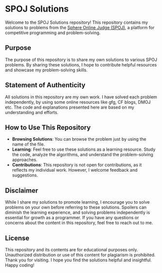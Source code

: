 # SPOJ Solutions

Welcome to the SPOJ Solutions repository! This repository contains my solutions to problems from the [Sphere Online Judge (SPOJ)](https://www.spoj.com/), a platform for competitive programming and problem-solving.

## Purpose

The purpose of this repository is to share my own solutions to various SPOJ problems. By sharing these solutions, I hope to contribute helpful resources and showcase my problem-solving skills.

## Statement of Authenticity

All solutions in this repository are my own work. I have solved each problem independently, by using some online resources like gfg, CF blogs, DMOJ etc. The code and explanations presented here are based on my understanding and efforts.

## How to Use This Repository

- **Browsing Solutions**: You can browse the problem just by using the name of the file.
- **Learning**: Feel free to use these solutions as a learning resource. Study the code, analyze the algorithms, and understand the problem-solving approaches.
- **Contributions**: This repository is not open for contributions, as it reflects my individual work. However, I welcome feedback and suggestions.

## Disclaimer

While I share my solutions to promote learning, I encourage you to solve problems on your own before referring to these solutions. Spoilers can diminish the learning experience, and solving problems independently is essential for growth as a programmer.
If you have any questions or concerns about the content in this repository, feel free to reach out to me.

## License

This repository and its contents are for educational purposes only. Unauthorized distribution or use of this content for plagiarism is prohibited.
Thank you for visiting. I hope you find the solutions helpful and insightful. Happy coding!
